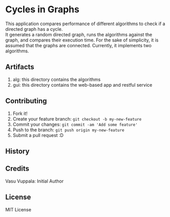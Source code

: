 # Cycles in Graphs

This application compares performance of different algorithms to check if a directed graph has a cycle.                  
It generates a random directed graph, runs the algorithms against the graph, and compares their execution time.
For the sake of simplicity, it is assumed that the graphs are connected.
Currently, it implements two algorithms.

## Artifacts

1.  alg: this directory contains the algorithms
2.  gui: this directory contains the web-based app and restful service

## Contributing

1. Fork it!
2. Create your feature branch: `git checkout -b my-new-feature`
3. Commit your changes: `git commit -am 'Add some feature'`
4. Push to the branch: `git push origin my-new-feature`
5. Submit a pull request :D

## History


## Credits

Vasu Vuppala: Initial Author

## License

MIT License